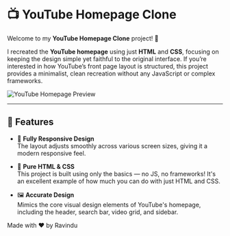 # 📺 YouTube Homepage Clone

Welcome to my **YouTube Homepage Clone** project! 🎉

I recreated the **YouTube homepage** using just **HTML** and **CSS**, focusing on keeping the design simple yet faithful to the original interface. If you’re interested in how YouTube’s front page layout is structured, this project provides a minimalist, clean recreation without any JavaScript or complex frameworks.

![YouTube Homepage Preview]([https://shorturl.at/b2hoB])

---

## 🌟 Features

- 🎨 **Fully Responsive Design**  
  The layout adjusts smoothly across various screen sizes, giving it a modern responsive feel. 

- 📑 **Pure HTML & CSS**  
  This project is built using only the basics — no JS, no frameworks! It's an excellent example of how much you can do with just HTML and CSS.

- 🖼️ **Accurate Design**  
  Mimics the core visual design elements of YouTube's homepage, including the header, search bar, video grid, and sidebar.


Made with ❤️ by Ravindu
